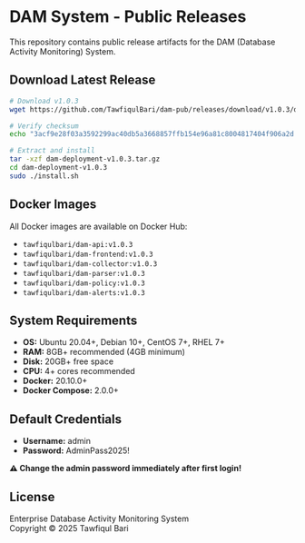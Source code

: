 # DAM System - Public Releases

This repository contains public release artifacts for the DAM (Database Activity Monitoring) System.

## Download Latest Release

```bash
# Download v1.0.3
wget https://github.com/TawfiqulBari/dam-pub/releases/download/v1.0.3/dam-deployment-v1.0.3.tar.gz

# Verify checksum
echo "3acf9e28f03a3592299ac40db5a3668857ffb154e96a81c8004817404f906a2d  dam-deployment-v1.0.3.tar.gz" | sha256sum -c

# Extract and install
tar -xzf dam-deployment-v1.0.3.tar.gz
cd dam-deployment-v1.0.3
sudo ./install.sh
```

## Docker Images

All Docker images are available on Docker Hub:
- `tawfiqulbari/dam-api:v1.0.3`
- `tawfiqulbari/dam-frontend:v1.0.3`
- `tawfiqulbari/dam-collector:v1.0.3`
- `tawfiqulbari/dam-parser:v1.0.3`
- `tawfiqulbari/dam-policy:v1.0.3`
- `tawfiqulbari/dam-alerts:v1.0.3`

## System Requirements

- **OS:** Ubuntu 20.04+, Debian 10+, CentOS 7+, RHEL 7+
- **RAM:** 8GB+ recommended (4GB minimum)
- **Disk:** 20GB+ free space
- **CPU:** 4+ cores recommended
- **Docker:** 20.10.0+
- **Docker Compose:** 2.0.0+

## Default Credentials

- **Username:** admin
- **Password:** AdminPass2025!

**⚠️ Change the admin password immediately after first login!**

## License

Enterprise Database Activity Monitoring System  
Copyright © 2025 Tawfiqul Bari
